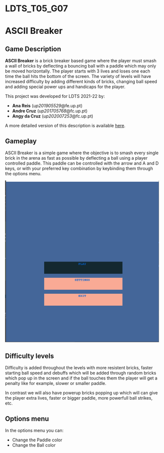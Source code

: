 # LDTS_T05_G07
# ASCII Breaker

## Game Description

**ASCII Breaker** is a brick breaker based game where the player must smash a wall of bricks by deflecting a bouncing ball with a paddle which may only be moved horizontally. The player starts with 3 lives and loses one each time the ball hits the bottom of the screen.
The variety of levels will have increased difficulty by adding different kinds of bricks, changing ball speed and adding special power ups and handicaps for the player.

This project was developed for LDTS 2021-22 by:

- **Ana Reis** (*up201905529*@fe.up.pt) </LI>
- **Andre Cruz** (*up201705768*@fc.up.pt) </LI>
- **Angy da Cruz** (*up202007253*@fc.up.pt) </LI>

A more detailed version of this description is available [here](./docs/README.md).

## Gameplay

ASCII Breaker is a simple game where the objective is to smash every single brick in the arena as fast as possible by deflecting a ball using a player controlled paddle. This paddle can be controlled with the arrow and A and D keys, or with your preferred key combination by keybinding them through the options menu.

![Game Play](docs/gifs/gameplay.gif)

## Difficulty levels

Difficulty is added throughout the levels with more resistent bricks, faster starting ball speed and debuffs which will be added through random bricks which pop up in the screen and if the ball touches them the player will get a penalty like for example, slower or smaller paddle.

[gif to be added of example debuff bricks]: <>

In contrast we will also have powerup bricks popping up which will can give the player extra lives, faster or bigger paddle, more powerfull ball strikes, etc.

[gif to be added of example powerup bricks]: <>
## Options menu

In the options menu you can:
- Change the Paddle color</LI>
- Change the Ball color </LI>
